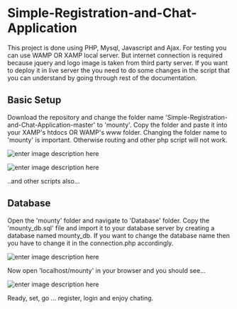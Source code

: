 # Simple-Registration-and-Chat-Application
This project is done using PHP, Mysql, Javascript and Ajax. For testing you can use WAMP OR XAMP local server. But internet connection is required because jquery and logo image is taken from third party server. If you want to deploy it in live server the you need to do some changes in the script that you can understand by going through rest of the documentation. 

## Basic Setup
Download the repository and change the folder name 'Simple-Registration-and-Chat-Application-master' to 'mounty'. Copy the folder and paste it into your XAMP's htdocs OR WAMP's www folder. Changing the folder name to 'mounty' is important. Otherwise routing and other php script will not work.

![enter image description here](https://lh3.googleusercontent.com/Th91szbdr-Om2l59egqi-hJ8tIedlz4AwjoadJZH2-eqWwvR_25b0_gYI1Lok6bmG__E3vX69VCt "routing")

![enter image description here](https://lh3.googleusercontent.com/Ippj8Pguu32tW0qnGY1nf4HYW9l1FWmDqfiZiiJ33dp_VL_9PuAMLjcgqJSM1nwu6XgVacj35nc5 "script")

..and other scripts also...

## Database
Open the 'mounty' folder and navigate to 'Database' folder. Copy the 'mounty_db.sql' file and import it to your database server by creating a database named mounty_db. If you want to change the database name then you have to change it in the connection.php accordingly.

![enter image description here](https://lh3.googleusercontent.com/WtQGwvIPTYwh6_as346zEfqkUqJbR4GjTfoSJxruOV5Twq3qALjjDV73NJOY2hXRHm-GWDSSOdrc "conn")

Now open 'localhost/mounty' in your browser and you should see...

![enter image description here](https://lh3.googleusercontent.com/0jyL4m4eZtAwu0yfud-zkrUHP4MhuVWUv2UyhVl10xccVpnrJJtrQv6Fg4YQF90I7nC-uaZWQEHK "login")

Ready, set, go ... register, login and enjoy chating.
